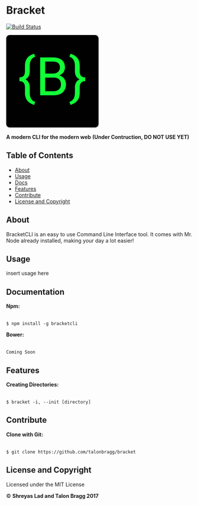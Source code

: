 # Bracket
[![Build Status](https://travis-ci.org/talonbragg/bracket.svg?branch=master)](https://travis-ci.org/talonbragg/bracket)

<img src="bracketlogo.png">

**A modern CLI for the modern web**
**(Under Contruction, DO NOT USE YET)**

## Table of Contents
- <a href="#about">About</a>
- <a href="#usage">Usage</a>
- <a href="#docs">Docs</a>
- <a href="#feat">Features</a>
- <a href="#cont">Contribute</a>
- <a href="#l">License and Copyright</a>

<a name="about"></a>
## About

BracketCLI is an easy to use Command Line Interface tool. It comes with Mr. Node already installed, making your day a lot easier!

<a name="usage"></a>
## Usage

insert usage here

<a name="docs"></a>
## Documentation

**Npm:** 

```shell

$ npm install -g bracketcli

```

**Bower:** 

```shell

Coming Soon

```

<a name="feat"></a>
## Features

**Creating Directories:** 

```shell

$ bracket -i, --init [directory]

```

<a name="cont"></a>
## Contribute

**Clone with Git:** 

```shell

$ git clone https://github.com/talonbragg/bracket

```

<a name="l"></a>
## License and Copyright

Licensed under the MIT License

:copyright: **Shreyas Lad and Talon Bragg 2017**

